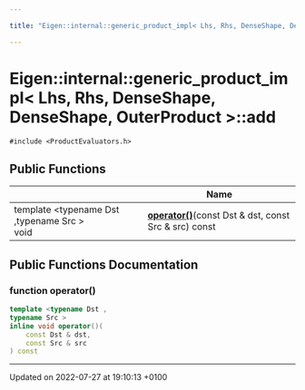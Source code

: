 ```yaml
---

title: "Eigen::internal::generic_product_impl< Lhs, Rhs, DenseShape, DenseShape, OuterProduct >::add"

---
```


# Eigen::internal::generic_product_impl< Lhs, Rhs, DenseShape, DenseShape, OuterProduct >::add






`#include <ProductEvaluators.h>`

## Public Functions

|                | Name           |
| -------------- | -------------- |
| template <typename Dst ,typename Src \> <br>void | **[operator()](http://example.org/classes/structeigen_1_1internal_1_1generic__product__impl_3_01lhs_00_01rhs_00_01denseshape_00_01densesha8671e539d57863dee358d49439be5c9e/#function-operator())**(const Dst & dst, const Src & src) const |

## Public Functions Documentation

### function operator()

```cpp
template <typename Dst ,
typename Src >
inline void operator()(
    const Dst & dst,
    const Src & src
) const
```


-------------------------------

Updated on 2022-07-27 at 19:10:13 +0100